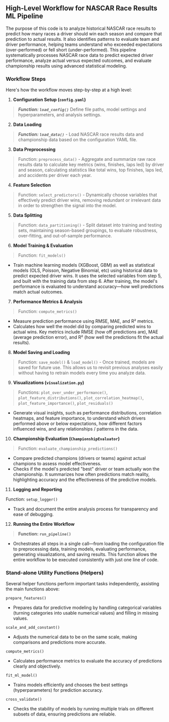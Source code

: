 ## High-Level Workflow for NASCAR Race Results ML Pipeline
The purpose of this code is to analyze historical NASCAR race results to predict how many races a driver should win each season and compare that prediction to actual results. It also identifies patterns to evaluate team and driver performance, helping teams understand who exceeded expectations (over-performed) or fell short (under-performed). This pipeline systematically processes NASCAR race data to predict expected driver performance, analyze actual versus expected outcomes, and evaluate championship results using advanced statistical modeling.

### Workflow Steps
Here's how the workflow moves step-by-step at a high level:

1. **Configuration Setup (`config.yaml`)**

> ***Function: `load_config()`***
     Define file paths, model settings and hyperparameters, and analysis settings.

2. **Data Loading**

> ***Function: `load_data()`***
    - Load NASCAR race results data and championship data based on the configuration YAML file.

3. **Data Preprocessing**

> Function: `preprocess_data()`
    - Aggregate and summarize raw race results data to calculate key metrics (wins, finishes, laps led) by driver and season, calculating statistics like total wins, top finishes, laps led, and accidents per driver each year.

4. **Feature Selection**

> Function: `select_predictors()`
    - Dynamically choose variables that effectively predict driver wins, removing redundant or irrelevant data in order to strengthen the signal into the model.

5. **Data Splitting**

> Function: `data_partitioning()`
    - Split dataset into training and testing sets, maintaining season-based groupings, to evaluate robustness, over-fitting, and out-of-sample performance.

6. **Model Training & Evaluation**

> Function: `fit_models()`
- Train machine learning models (XGBoost, GBM) as well as statistical models (OLS, Poisson, Negative Binomial, etc) using historical data to predict expected driver wins. It uses the selected variables from step 5, and built with the training data from step 6. After training, the model's performance is evaluated to understand accuracy—how well predictions match actual outcomes.

7. **Performance Metrics & Analysis**

> Function: `compute_metrics()`
   - Measure prediction performance using RMSE, MAE, and R² metrics.
   - Calculates how well the model did by comparing predicted wins to actual wins. Key metrics include RMSE (how off predictions are), MAE (average prediction error), and R² (how well the predictions fit the actual results).

8. **Model Saving and Loading**

> Function: `save_model()` & `load_model()`
    - Once trained, models are saved for future use. This allows us to revisit previous analyses easily without having to retrain models every time you analyze data.

9. **Visualizations (`visualization.py`)**

> Functions: `plot_over_under_performance()`, `plot_feature_distributions()`, `plot_correlation_heatmap()`, `plot_feature_importance()`, `plot_residuals()`
   - Generate visual insights, such as performance distributions, correlation heatmaps, and feature importance, to understand which drivers performed above or below expectations, how different factors influenced wins, and any relationships / patterns in the data.

10. **Championship Evaluation (`ChampionshipEvaluator`)**

> Function: `evaluate_championship_predictions()`
   - Compare predicted champions (drivers or teams) against actual champions to assess model effectiveness.
   - Checks if the model's predicted "best" driver or team actually won the championship. It summarizes how often predictions match reality, highlighting accuracy and the effectiveness of the predictive models.

11. **Logging and Reporting**

Function: `setup_logger()`
   - Track and document the entire analysis process for transparency and ease of debugging.

12. **Running the Entire Workflow**  

   > **Function: `run_pipeline()`**  
   - Orchestrates all steps in a single call—from loading the configuration file to preprocessing data, training models, evaluating performance, generating visualizations, and saving results. This function allows the entire workflow to be executed consistently with just one line of code.


### Stand-alone Utility Functions (Helpers)
Several helper functions perform important tasks independently, assisting the main functions above:

`prepare_features()`
- Prepares data for predictive modeling by handling categorical variables (turning categories into usable numerical values) and filling in missing values.

`scale_and_add_constant()`
- Adjusts the numerical data to be on the same scale, making comparisons and predictions more accurate.

`compute_metrics()`
- Calculates performance metrics to evaluate the accuracy of predictions clearly and objectively.

`fit_ml_model()`
- Trains models efficiently and chooses the best settings (hyperparameters) for prediction accuracy.

`cross_validate()`
- Checks the stability of models by running multiple trials on different subsets of data, ensuring predictions are reliable.

